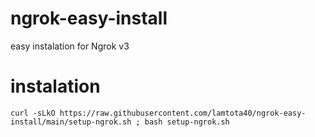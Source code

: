 # ngrok-easy-install
easy instalation for Ngrok v3

# instalation
```console
curl -sLkO https://raw.githubusercontent.com/lamtota40/ngrok-easy-install/main/setup-ngrok.sh ; bash setup-ngrok.sh
```

